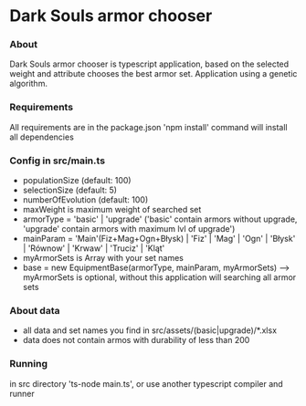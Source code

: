 # Dark Souls armor chooser

### About
Dark Souls armor chooser is typescript application, based on the selected weight and attribute chooses the best armor set. Application using a genetic algorithm.

### Requirements
All requirements are in the package.json
'npm install' command will install all dependencies

### Config in src/main.ts
* populationSize (default: 100)
* selectionSize (default: 5)
* numberOfEvolution (default: 100)
* maxWeight is maximum weight of searched set
* armorType = 'basic' | 'upgrade' ('basic' contain armors without upgrade, 'upgrade' contain armors with maximum lvl of upgrade')
* mainParam = 'Main'(Fiz+Mag+Ogn+Błysk) | 'Fiz' | 'Mag' | 'Ogn' | 'Błysk' | 'Równow' | 'Krwaw' | 'Truciz' | 'Kląt' 
* myArmorSets is Array with your set names
* base = new EquipmentBase(armorType, mainParam, myArmorSets) --> myArmorSets is optional, without this application will searching all armor sets

### About data
* all data and set names you find in src/assets/(basic|upgrade)/*.xlsx
* data does not contain armos with durability of less than 200 

### Running
in src directory 'ts-node main.ts', or use another typescript compiler and runner
